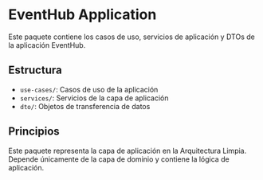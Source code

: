 # EventHub Application

Este paquete contiene los casos de uso, servicios de aplicación y DTOs de la aplicación EventHub.

## Estructura

- `use-cases/`: Casos de uso de la aplicación
- `services/`: Servicios de la capa de aplicación
- `dto/`: Objetos de transferencia de datos

## Principios

Este paquete representa la capa de aplicación en la Arquitectura Limpia. Depende únicamente de la capa de dominio y contiene la lógica de aplicación. 